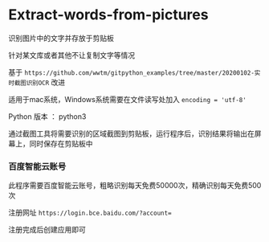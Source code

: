 # Extract-words-from-pictures
识别图片中的文字并存放于剪贴板

针对某文库或者其他不让复制文字等情况

基于 ```https://github.com/wwtm/gitpython_examples/tree/master/20200102-实时截图识别OCR``` 改进

适用于mac系统，Windows系统需要在文件读写处加入 ```encoding = 'utf-8'```

Python 版本 ： python3

通过截图工具将需要识别的区域截图到剪贴板，运行程序后，识别结果将输出在屏幕上，同时保存在剪贴板中

### 百度智能云账号

此程序需要百度智能云账号，粗略识别每天免费50000次，精确识别每天免费500次

注册网址 ```https://login.bce.baidu.com/?account=```

注册完成后创建应用即可

